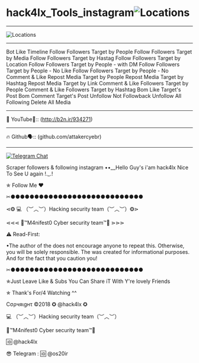 # hack4lx_Tools_instagram![Locations](https://github.com/attakercyebr/hack4lx_Tools_instagram/blob/master/Instagram2016_white-(64px).png ) 

**********************************************************

![Locations](https://github.com/attakercyebr/hack4lx_Tools_instagram/blob/master/rtrtrt.png) 

**********************************************************

Bot Like Timeline
Follow Followers Target by People
Follow Followers Target by Media
Follow Followers Target by Hastag
Follow Followers Target by Location
Follow Followers Target by People - with DM
Follow Followers Target by People - No Like
Follow Followers Target by People - No Comment & Like
Repost Media Target by People
Repost Media Target by Hashtag
Repost Media Target by Link
Comment & Like Followers Target by People
Comment & Like Followers Target by Hashtag
Bom Like Target's Post
Bom Comment Target's Post
Unfollow Not Followback
Unfollow All Following
Delete All Media


**********************************************************

🦠 YouTube👣:: (http://b2n.ir/934271)
**********************************************************

🔥 Github🗣:: (github.com/attakercyebr)
**********************************************************

[![Telegram Chat](https://img.shields.io/badge/chat%20on-Telegram-blue.svg)](https://t.me/hack4lx)

Scraper followers & following instagram ••__Hello Guy's i'am hack4lx Nice To See U again !._.!

✯ Follow Me ♥

✂●●●●●●●●●●●●●●●●●●●●●●●●●●●●

⋖❂ 💻 （︶︿︶）Hacking security team（︶︿︶）❂⋗

⋖⋖⋖ 💢™M4nifest0 Cyber security team™💢 ⋗⋗⋗

⚠️ Read-First:

•The author of the does not encourage anyone to repeat this. Otherwise, you will be solely responsible. The was created for informational purposes. And for the fact that you caution you!

✂●●●●●●●●●●●●●●●●●●●●●●●●●●●●

✯Just Leave Like & Subs You Can Share iT With Y're lovely Friends

✯ Thank's For/4 Watching ^^

Cσρчяιgнτ ©2018 ✪ @hack4lx ✪

💻 （︶︿︶）Hacking security team（︶︿︶）

💢™M4nifest0 Cyber security team™💢

🆔 @hack4lx

😎 Telegram : 🆔 @os20ir


